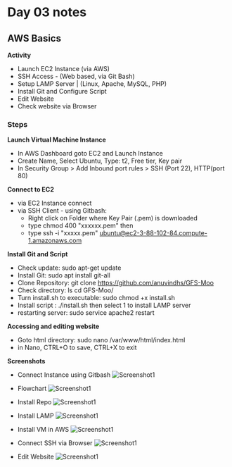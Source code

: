 # Day 03 notes

## AWS Basics

**Activity**
-   Launch EC2 Instance (via AWS)
-   SSH Access - (Web based, via Git Bash)
-   Setup LAMP Server | (Linux, Apache, MySQL, PHP)
-   Install Git and Configure Script
-   Edit Website
-   Check website via Browser

### Steps

**Launch Virtual Machine Instance**
-   In AWS Dashboard goto EC2 and Launch Instance
-   Create Name, Select Ubuntu, Type: t2, Free tier, Key pair
-   In Security Group > Add Inbound port rules > SSH (Port 22), HTTP(port 80)

**Connect to EC2**
-   via EC2 Instance connect 
-   via SSH Client - using Gitbash:
    -   Right click on Folder where Key Pair (.pem) is downloaded
    -   type chmod 400 "xxxxxx.pem" then 
    -   type ssh -i "xxxxx.pem" ubuntu@ec2-3-88-102-84.compute-1.amazonaws.com

**Install Git and Script**
-   Check update: sudo apt-get update
-   Install Git: sudo apt install git-all
-   Clone Repository: git clone https://github.com/anuvindhs/GFS-Moo
-   Check directory: ls cd GFS-Moo/
-   Turn install.sh to executable: sudo chmod +x install.sh
-   Install script : ./install.sh then select 1 to install LAMP server
-   restarting server: sudo service apache2 restart

**Accessing and editing website**
-  Goto html directory: sudo nano /var/www/html/index.html
-  in Nano, CTRL+O to save, CTRL+X to exit

**Screenshots**
-   Connect Instance using Gitbash
![Screenshot1](./Assets/ConnectInstancetoGiTBash.png)

-   Flowchart
![Screenshot1](./Assets/flowchart.png)

-   Install Repo
![Screenshot1](./Assets/Install%20Scipt%20Repo.png)

-   Install LAMP
![Screenshot1](./Assets/installLAMP.png)

-   Install VM in AWS
![Screenshot1](./Assets/LaunchVMAWS.png)

-   Connect SSH via Browser
![Screenshot1](./Assets/SSHviaBrowser.png)

-   Edit Website
![Screenshot1](./Assets/WebsiteEdited.png)